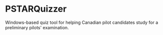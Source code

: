 # PSTARQuizzer
Windows-based quiz tool for helping Canadian pilot candidates study for a preliminary pilots' examination.
